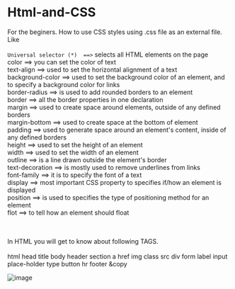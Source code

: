 # Html-and-CSS

For the beginers.
How to use CSS styles using .css file as an external file. <br>
Like <br>
<br> ``` Universal selector (*)  ==> ``` selects all HTML elements on the page
<br> color ==> you can set the color of text
<br> text-align ==> used to set the horizontal alignment of a text
<br> background-color ==> used to set the background color of an element, and to specify a background color for links
<br> border-radius ==>  is used to add rounded borders to an element
<br> border ==> all the border properties in one declaration
<br> margin ==> used to create space around elements, outside of any defined borders
<br> margin-bottom ==> used to create space at the bottom of element
<br> padding ==> used to generate space around an element's content, inside of any defined borders
<br> height  ==>  used to set the height of an element
<br> width  ==> used to set the width of an element
<br> outline  ==> is a line drawn outside the element's border
<br> text-decoration  ==> is mostly used to remove underlines from links
<br> font-family  ==> it is to specify the font of a text
<br> display  ==> most important CSS property to specifies if/how an element is displayed
<br> position  ==> is used to specifies the type of positioning method for an element
<br> flot ==> to tell how an element should float

<br><br>
In HTML you will get to know about following TAGS.<br><br>
html
head
title
body
header
section
a
href
img
class
src
div
form
label
input
place-holder
type
button
hr
footer
&copy





![image](https://user-images.githubusercontent.com/54939657/113006529-15fc2c00-9193-11eb-85de-3ceb1f15c412.png)


